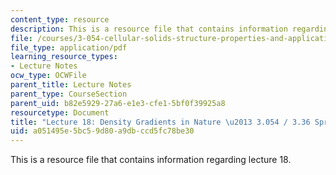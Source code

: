 ```yaml
---
content_type: resource
description: This is a resource file that contains information regarding lecture 18.
file: /courses/3-054-cellular-solids-structure-properties-and-applications-spring-2015/a051495e5bc59d80a9dbccd5fc78be30_MIT3_054S15_L18_density.pdf
file_type: application/pdf
learning_resource_types:
- Lecture Notes
ocw_type: OCWFile
parent_title: Lecture Notes
parent_type: CourseSection
parent_uid: b82e5929-27a6-e1e3-cfe1-5bf0f39925a8
resourcetype: Document
title: "Lecture 18: Density Gradients in Nature \u2013 3.054 / 3.36 Spring 2015"
uid: a051495e-5bc5-9d80-a9db-ccd5fc78be30
---
```

This is a resource file that contains information regarding lecture 18.

